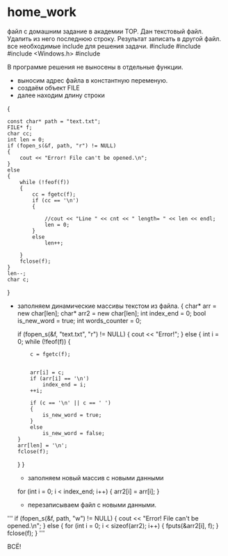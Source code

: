 # home_work
файл с домашним задание в академии TOP.
Дан текстовый файл. Удалить из него последнюю строку. Результат записать в другой файл.
все необходимые include для решения задачи.
#include <iostream>
#include <fstream>
#include <Windows.h>
#include <algorithm>

В программе решения не выносены в отдельные функции.
- выносим адрес файла в константную переменую.
- создаём объект FILE
- далее находим длину строки

 {
    


    const char* path = "text.txt"; 
    FILE* f; 
    char cc;
    int len = 0;
    if (fopen_s(&f, path, "r") != NULL)
    {
        cout << "Error! File can't be opened.\n";
    }
    else
    {
        while (!feof(f))
        {
            cc = fgetc(f);
            if (cc == '\n')
            {

                //cout << "Line " << cnt << " length= " << len << endl;
                len = 0;
            }
            else
                len++;

        }
        fclose(f);
    }
    len--;
    char c;
}
  - заполняем динамические массивы текстом из файла.
{
char* arr = new char[len];
    char* arr2 = new char[len];
    int index_end = 0;
    bool is_new_word = true;
    int words_counter = 0;


    if (fopen_s(&f, "text.txt", "r") != NULL)
    {
        cout << "Error!";
    }
    else
    {
        int i = 0;
        while (!feof(f))
        {

            c = fgetc(f);


            arr[i] = c;
            if (arr[i] == '\n')
                index_end = i;
            ++i;

            if (c == '\n' || c == ' ')
            {
                is_new_word = true;
            }
            else
                is_new_word = false;
        }
        arr[len] = '\n';
        fclose(f);
    }
 }
    - заполняем новый массив с новыми данными
   

    
    for (int i = 0; i < index_end; i++)
    {
        arr2[i] = arr[i];
    }
    
    - перезаписываем файл с новыми данными.
   


'''
    if (fopen_s(&f, path, "w") != NULL)
    {
        cout << "Error! File can't be opened.\n";
    }
    else
    {
        for (int i = 0; i < sizeof(arr2); i++)
        {
            fputs(&arr2[i], f);
        }
        fclose(f);
    }
    '''

ВСЁ!
  
